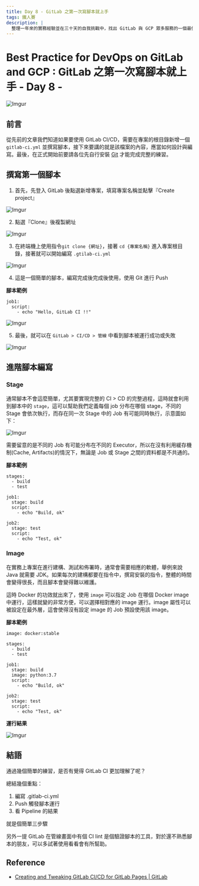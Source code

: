 ```yaml
---
title: Day 8 - GitLab 之第一次寫腳本就上手
tags: 鐵人賽
description: |
  整理一年來的實務經驗並在三十天的自我挑戰中，找出 GitLab 與 GCP 眾多服務的一個最佳實踐方式
---
```


# Best Practice for DevOps on GitLab and GCP : GitLab 之第一次寫腳本就上手 - Day 8 -

![Imgur](https://i.imgur.com/5JX4fA3.png)

## 前言

從先前的文章我們知道如果要使用 GitLab CI/CD，需要在專案的根目錄新增一個 `gitlab-ci.yml` 並撰寫腳本，接下來要講的就是該檔案的內容，應當如何設計與編寫。最後，在正式開始前要請各位先自行安裝 [Git](https://git-scm.com/) 才能完成完整的練習。

## 撰寫第一個腳本

1. 首先，先登入 GitLab 後點選新增專案，填寫專案名稱並點擊『Create project』

![Imgur](https://i.imgur.com/qiFnd1j.png)

2. 點選『Clone』後複製網址

![Imgur](https://i.imgur.com/cjxcNu6.png)

3. 在終端機上使用指令`git clone {網址}`，接著 `cd {專案名稱}` 進入專案根目錄，接著就可以開始編寫 `.gtilab-ci.yml`

![Imgur](https://i.imgur.com/XuD4YsM.png)

4. 這是一個簡單的腳本，編寫完成後完成後使用，使用 Git 進行 Push

**腳本範例**

```yaml=
job1:
  script:
    - echo "Hello, GitLab CI !!"
```

![Imgur](https://i.imgur.com/3WwOoJs.png)

5. 最後，就可以在 `GitLab > CI/CD > 管線` 中看到腳本被運行成功或失敗

![Imgur](https://i.imgur.com/12uJiDq.png)

## 進階腳本編寫

### Stage

通常腳本不會這麼簡單，尤其要實現完整的 CI > CD 的完整過程，這時就會利用到腳本中的 `stage`，這可以幫助我們定義每個 job 分布在哪個 stage，不同的 Stage 會依次執行，而存在同一次 Stage 中的 Job 有可能同時執行，示意圖如下：

![Imgur](https://i.imgur.com/twtcZef.png)

需要留意的是不同的 Job 有可能分布在不同的 Executor，所以在沒有利用緩存機制(Cache, Artifacts)的情況下，無論是 Job 或 Stage 之間的資料都是不共通的。

**腳本範例**

```yaml=
stages:
  - build
  - test
  
job1:
  stage: build
  script:
    - echo "Build, ok"

job2:
  stage: test
  script:
    - echo "Test, ok"
```

### Image

在實務上專案在進行建構、測試和佈署時，通常會需要相應的軟體，舉例來說 Java 就需要 JDK。如果每次的建構都要在指令中，撰寫安裝的指令，整體的時間會變得很長，而且腳本會變得難以維護。

這時 Docker 的功效就出來了，使用 `image` 可以指定 Job 在哪個 Docker image 中運行，這樣就變的非常方便，可以選擇相對應的 image 運行。image 屬性可以被設定在最外層，這會使得沒有設定 image 的 Job 預設使用該 image。

**腳本範例**

```yaml=
image: docker:stable

stages:
  - build
  - test
  
job1:
  stage: build
  image: python:3.7
  script:
    - echo "Build, ok"

job2:
  stage: test
  script:
    - echo "Test, ok"
```

**運行結果**

![Imgur](https://i.imgur.com/7rCmPMt.png)


## 結語

通過幾個簡單的練習，是否有覺得 GitLab CI 更加理解了呢？

總結幾個重點：

1. 編寫 .gitlab-ci.yml
2. Push 觸發腳本運行
3. 看 Pipeline 的結果

就是個簡單三步驟

另外一提 GitLab 在管線畫面中有個 CI lint 是個驗證腳本的工具，對於還不熟悉腳本的朋友，可以多試著使用看看會有所幫助。

## Reference

* [Creating and Tweaking GitLab CI/CD for GitLab Pages | GitLab](https://docs.gitlab.com/ee/user/project/pages/getting_started_part_four.html)